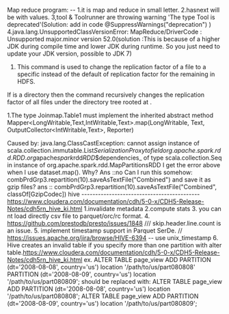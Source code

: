 Map reduce program: --
1.it is map and reduce in small letter.
2.hasnext will be with values. 
3,tool & Toolrunner are throwing warning 'The type Tool is deprecated'(Solution: add in code @SuppressWarnings("deprecation")
)
4.java.lang.UnsupportedClassVersionError: MapReduce/DriverCode : Unsupported major.minor version 52.0(solution :This is because of a higher JDK during compile time and lower JDK during runtime. So you just need to update your JDK version, possible to JDK 7)


1. This command is used to change the replication factor of a file to a specific instead of the default of replication factor for the remaining in HDFS.

If <path> is a directory then the command recursively changes the replication factor of all files under the directory tree rooted at <path>.

1.The type Joinmap.Table1 must implement the inherited abstract method Mapper<LongWritable,Text,IntWritable,Text>.map(LongWritable, 
 Text, OutputCollector<IntWritable,Text>, Reporter)

Caused by: java.lang.ClassCastException: cannot assign instance of scala.collection.immutable.List$SerializationProxy to field org.apache.spark.rdd.RDD.org$apache$spark$rdd$RDD$$dependencies_ of type scala.collection.Seq in instance of org.apache.spark.rdd.MapPartitionsRDD
I get the error above when I use dataset.map(). Why?
Ans  ::no
Can I run this somehow: combPrdGrp3.repartition(10).saveAsTextFile("Combined") and save it as gzip files?
ans ::
combPrdGrp3.repartition(10).saveAsTextFile("Combined", classOf[GzipCodec])
 hive -------------------------------------------
https://www.cloudera.com/documentation/cdh/5-0-x/CDH5-Release-Notes/cdh5rn_hive_ki.html
1.invalidate metadata 
2.compute stats
3. you can nt load directly csv file to parquet/orc/rc format.
4. https://github.com/prestodb/presto/issues/1848  /// skip.header.line.count is an issue.
5. implement timestamp support in Parquet SerDe. // https://issues.apache.org/jira/browse/HIVE-6394 -- use unix_timestamp
6. Hive creates an invalid table if you specify more than one partition with alter table.https://www.cloudera.com/documentation/cdh/5-0-x/CDH5-Release-Notes/cdh5rn_hive_ki.html
ex.
ALTER TABLE page_view ADD PARTITION (dt='2008-08-08', country='us') location '/path/to/us/part080808' PARTITION
(dt='2008-08-09', country='us') location '/path/to/us/part080809';
should be replaced with:
ALTER TABLE page_view ADD PARTITION (dt='2008-08-08', country='us') location '/path/to/us/part080808';
ALTER TABLE page_view ADD PARTITION (dt='2008-08-09', country='us') location '/path/to/us/part080809';





